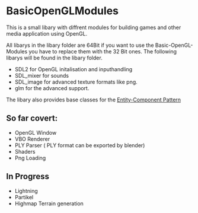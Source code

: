 # BasicOpenGLModules

This is a small libary with diffrent modules for building games and other media application using OpenGL.

All libarys in the libary folder are 64Bit if you want to use the Basic-OpenGL-Modules you have to replace them with the 32 Bit ones.
The following libarys will be found in the libary folder.

* SDL2 for OpenGL initalisation and inputhandling
* SDL_mixer for sounds
* SDL_image for advanced texture formats like png.
* glm for the advanced support.

The libary also provides base classes for the 
[Entity-Component Pattern](http://gameprogrammingpatterns.com/component.html)

## So far covert:
* OpenGL Window
* VBO Renderer
* PLY Parser ( PLY format can be exported by blender)
* Shaders
* Png Loading

## In Progress

* Lightning
* Partikel
* Highmap Terrain generation


